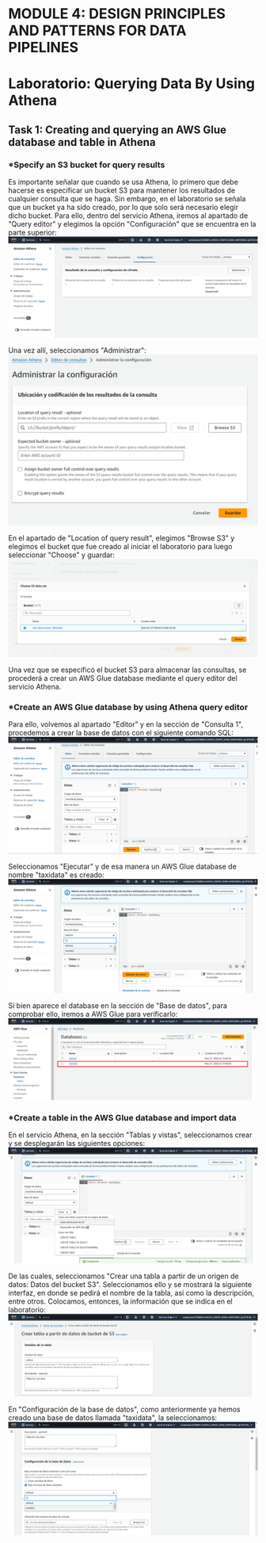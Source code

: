 # MODULE 4: DESIGN PRINCIPLES AND PATTERNS FOR DATA PIPELINES

# Laboratorio: Querying Data By Using Athena

## Task 1: Creating and querying an AWS Glue database and table in Athena

### *Specify an S3 bucket for query results
Es importante señalar que cuando se usa Athena, lo primero que debe hacerse es especificar un bucket S3 para mantener los resultados de cualquier consulta que se haga. Sin embargo, en el laboratorio se señala que un bucket ya ha sido creado, por lo que solo será necesario elegir dicho bucket.
Para ello, dentro del servicio Athena, iremos al apartado de "Query editor" y elegimos la opción "Configuración" que se encuentra en la parte superior:
![](https://github.com/DianaLlamoca/ComputacionParalelaYDistribuida/blob/main/Evaluaci%C3%B3n8-Im%C3%A1genes/Imagen1.PNG)

Una vez allí, seleccionamos "Administrar":
![](https://github.com/DianaLlamoca/ComputacionParalelaYDistribuida/blob/main/Evaluaci%C3%B3n8-Im%C3%A1genes/Imagen2.PNG)

En el apartado de "Location of query result", elegimos "Browse S3" y elegimos el bucket que fue creado al iniciar el laboratorio para luego seleccionar "Choose" y guardar:
![](https://github.com/DianaLlamoca/ComputacionParalelaYDistribuida/blob/main/Evaluaci%C3%B3n8-Im%C3%A1genes/Imagen3.PNG)


Una vez que se especificó el bucket S3 para almacenar las consultas, se procederá a crear un AWS Glue database mediante el query editor del servicio Athena.

### *Create an AWS Glue database by using Athena query editor
Para ello, volvemos al apartado "Editor" y en la sección de "Consulta 1", procedemos a crear la base de datos con el siguiente comando SQL:
![](https://github.com/DianaLlamoca/ComputacionParalelaYDistribuida/blob/main/Evaluaci%C3%B3n8-Im%C3%A1genes/Imagen4.PNG)

Seleccionamos "Ejecutar" y de esa manera un AWS Glue database de nombre "taxidata" es creado:
![](https://github.com/DianaLlamoca/ComputacionParalelaYDistribuida/blob/main/Evaluaci%C3%B3n8-Im%C3%A1genes/Imagen5.png)

Si bien aparece el database en la sección de "Base de datos", para comprobar ello, iremos a AWS Glue para verificarlo:
![](https://github.com/DianaLlamoca/ComputacionParalelaYDistribuida/blob/main/Evaluaci%C3%B3n8-Im%C3%A1genes/Imagen6.PNG)

### *Create a table in the AWS Glue database and import data
En el servicio Athena, en la sección "Tablas y vistas", seleccionamos crear y se desplegarán las siguientes opciones:
![](https://github.com/DianaLlamoca/ComputacionParalelaYDistribuida/blob/main/Evaluaci%C3%B3n8-Im%C3%A1genes/Imagen7.PNG)

De las cuales, seleccionamos "Crear una tabla a partir de un origen de datos: Datos del bucket S3". Seleccionamos ello y se mostrará la siguiente interfaz, en donde se pedirá el nombre de la tabla, así como la descripción, entre otros. Colocamos, entonces, la información que se indica en el laboratorio:
![](https://github.com/DianaLlamoca/ComputacionParalelaYDistribuida/blob/main/Evaluaci%C3%B3n8-Im%C3%A1genes/Imagen8.PNG)

En "Configuración de la base de datos", como anteriormente ya hemos creado una base de datos llamada "taxidata", la seleccionamos:
![](https://github.com/DianaLlamoca/ComputacionParalelaYDistribuida/blob/main/Evaluaci%C3%B3n8-Im%C3%A1genes/Imagen9.png)


